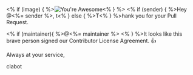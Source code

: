 <% if (image) { %>![You're Awesome](http://24.media.tumblr.com/tumblr_mc17h9yIdO1rj9qh8o1_1280.jpg)<% } %>
<% if (sender) { %>Hey @<%= sender %>,
t<% } else { %>T<% } %>hank you for your Pull Request.

<% if (maintainer){ %>@<%= maintainer %> <% } %>It looks like this brave person signed our Contributor License Agreement. :+1:

Always at your service,

clabot
